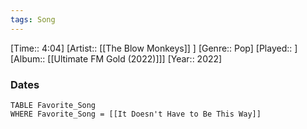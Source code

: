 ```yaml
---
tags: Song  
---
```

[Time:: 4:04]
[Artist:: [[The Blow Monkeys]] ]
[Genre:: Pop]
[Played:: ]
[Album:: [[Ultimate FM Gold (2022)]]]
[Year:: 2022]
### Dates
````dataview
TABLE Favorite_Song
WHERE Favorite_Song = [[It Doesn't Have to Be This Way]]
````